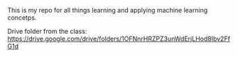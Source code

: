 This is my repo for all things learning and applying machine learning concetps.


Drive folder from the class:
https://drive.google.com/drive/folders/1OFNnrHRZPZ3unWdErjLHod8Ibv2FfG1d
